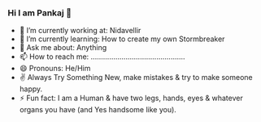 ### Hi I am Pankaj 👋


- 🔭 I’m currently working at: Nidavellir
- 🌱 I’m currently learning: How to create my own Stormbreaker
- 💬 Ask me about: Anything
- 📫 How to reach me: ..............................................
- 😄 Pronouns: He/Him
- ✌  Always Try Something New, make mistakes & try to make someone happy.
- ⚡ Fun fact: I am a Human & have two legs, hands, eyes & whatever organs you have (and Yes handsome like you).
